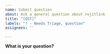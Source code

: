 ```yaml
---
name: Submit question
about: Ask a general question about nvjitlink
title: "[QST]"
labels: "? - Needs Triage, question"
assignees: ''

---
```


**What is your question?**
